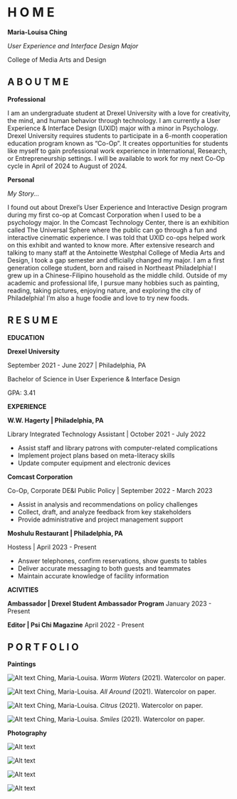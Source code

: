 # H O M E

**Maria-Louisa Ching**

*User Experience and Interface Design Major*

College of Media Arts and Design

## A B O U T  M E
**Professional**

I am an undergraduate student at Drexel University with a love for creativity, the mind, and human behavior through technology. I am currently a User Experience & Interface Design (UXID) major with a minor in Psychology. 
Drexel University requires students to participate in a 6-month cooperation education program known as “Co-Op”. It creates opportunities for students like myself to gain professional work experience in International, Research, or Entrepreneurship settings. I will be available to work for my next Co-Op cycle in April of 2024 to August of 2024. 

**Personal**

*My Story...*

I found out about Drexel’s User Experience and Interactive Design program during my first co-op at Comcast Corporation when I used to be a psychology major. In the Comcast Technology Center, there is an exhibition called The Universal Sphere where the public can go through a fun and interactive cinematic experience. I was told that UXID co-ops helped work on this exhibit and wanted to know more. After extensive research and talking to many staff at the Antoinette Westphal College of Media Arts and Design, I took a gap semester and officially changed my major. 
I am a first generation college student, born and raised in Northeast Philadelphia! I grew up in a Chinese-Filipino household as the middle child. 
Outside of my academic and professional life, I pursue many hobbies such as painting, reading, taking pictures, enjoying nature, and exploring the city of Philadelphia! I’m also a huge foodie and love to try new foods. 

## R E S U M E
**EDUCATION**

**Drexel University**

September 2021 - June 2027 | Philadelphia, PA

Bachelor of Science in User Experience & Interface Design

GPA: 3.41

**EXPERIENCE**

**W.W. Hagerty | Philadelphia, PA**

Library Integrated Technology Assistant | October 2021 - July 2022
* Assist staff and library patrons with computer-related complications
* Implement project plans based on meta-literacy skills
* Update computer equipment and electronic devices 

**Comcast Corporation**

Co-Op, Corporate DE&I Public Policy | September 2022 - March 2023 
* Assist in analysis and recommendations on policy challenges 
* Collect, draft, and analyze feedback from key stakeholders
* Provide administrative and project management support 

**Moshulu Restaurant | Philadelphia, PA**

Hostess | April 2023 - Present
* Answer telephones, confirm reservations, show guests to tables
* Deliver accurate messaging to both guests and teammates
* Maintain accurate knowledge of facility information 


**ACIVITIES**

**Ambassador | Drexel Student Ambassador Program**
January 2023 - Present

**Editor | Psi Chi Magazine**
April 2022 - Present

## P O R T F O L I O
**Paintings** 

![Alt text](warm_waters.jpg) 
Ching, Maria-Louisa. *Warm Waters* (2021). Watercolor on paper. 



![Alt text](all_around-1.jpg)
Ching, Maria-Louisa. *All Around* (2021). Watercolor on paper. 



![Alt text](citrus-1.jpg)
Ching, Maria-Louisa. *Citrus* (2021). Watercolor on paper. 



![Alt text](smiles-1.jpg) 
Ching, Maria-Louisa. *Smiles* (2021). Watercolor on paper. 


**Photography**

![Alt text](<Photo 1.jpeg>) 


![Alt text](<Photo 2.jpeg>) 


![Alt text](<Photo 3.jpeg>) 


![Alt text](<Photo 4.jpeg>)  